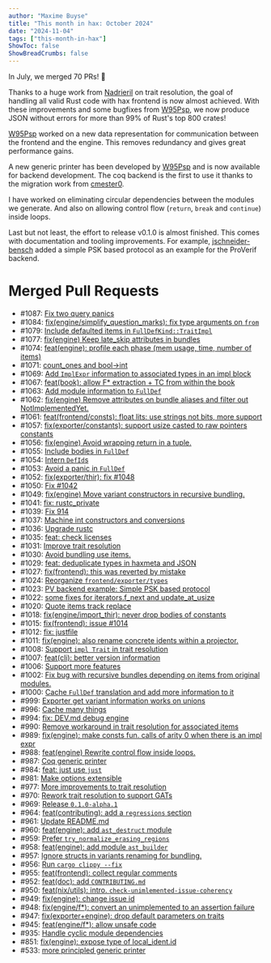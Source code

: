 ```yaml
---
author: "Maxime Buyse"
title: "This month in hax: October 2024"
date: "2024-11-04"
tags: ["this-month-in-hax"]
ShowToc: false
ShowBreadCrumbs: false
---
```


In July, we merged 70 PRs! 🎉

Thanks to a huge work from [Nadrieril](https://github.com/Nadrieril) on trait resolution, the goal of handling all valid Rust code with hax frontend is now almost achieved. With these improvements and some bugfixes from [W95Psp](https://github.com/W95Psp), we now produce JSON without errors for more than 99% of Rust's top 800 crates!

[W95Psp](https://github.com/W95Psp) worked on a new data representation for communication between the frontend and the engine. This removes redundancy and gives great performance gains. 

A new generic printer has been developed by [W95Psp](https://github.com/W95Psp) and is now available for backend development. The coq backend is the first to use it thanks to the migration work from [cmester0](https://github.com/cmester0).

I have worked on eliminating circular dependencies between the modules we generate. And also on allowing control flow (`return`, `break` and `continue`) inside loops.

Last but not least, the effort to release v0.1.0 is almost finished. This comes with documentation and tooling improvements. For example, [jschneider-bensch](https://github.com/jschneider-bensch) added a simple PSK based protocol as an example for the ProVerif backend.

# Merged Pull Requests
* #1087: [Fix two query panics](https://github.com/hacspec/hax/pull/1087)
* #1084: [fix(engine/simplify_question_marks): fix type arguments on `from`](https://github.com/hacspec/hax/pull/1084)
* #1079: [Include defaulted items in `FullDefKind::TraitImpl`](https://github.com/hacspec/hax/pull/1079)
* #1077: [fix(engine) Keep late_skip attributes in bundles](https://github.com/hacspec/hax/pull/1077)
* #1074: [feat(engine): profile each phase (mem usage, time, number of items)](https://github.com/hacspec/hax/pull/1074)
* #1071: [count_ones and bool->int](https://github.com/hacspec/hax/pull/1071)
* #1069: [Add `ImplExpr` information to associated types in an impl block](https://github.com/hacspec/hax/pull/1069)
* #1067: [feat(book): allow F* extraction + TC from within the book](https://github.com/hacspec/hax/pull/1067)
* #1063: [Add module information to `FullDef`](https://github.com/hacspec/hax/pull/1063)
* #1062: [fix(engine) Remove attributes on bundle aliases and filter out NotImplementedYet.](https://github.com/hacspec/hax/pull/1062)
* #1061: [feat(frontend/consts): float lits: use strings not bits, more support](https://github.com/hacspec/hax/pull/1061)
* #1057: [fix(exporter/constants): support usize casted to raw pointers constants](https://github.com/hacspec/hax/pull/1057)
* #1056: [fix(engine) Avoid wrapping return in a tuple.](https://github.com/hacspec/hax/pull/1056)
* #1055: [Include bodies in `FullDef`](https://github.com/hacspec/hax/pull/1055)
* #1054: [Intern `DefId`s](https://github.com/hacspec/hax/pull/1054)
* #1053: [Avoid a panic in `FullDef`](https://github.com/hacspec/hax/pull/1053)
* #1052: [fix(exporter/thir): fix #1048](https://github.com/hacspec/hax/pull/1052)
* #1050: [Fix #1042](https://github.com/hacspec/hax/pull/1050)
* #1049: [fix(engine) Move variant constructors in recursive bundling.](https://github.com/hacspec/hax/pull/1049)
* #1041: [fix: rustc_private](https://github.com/hacspec/hax/pull/1041)
* #1039: [Fix 914](https://github.com/hacspec/hax/pull/1039)
* #1037: [Machine int constructors and conversions](https://github.com/hacspec/hax/pull/1037)
* #1036: [Upgrade rustc](https://github.com/hacspec/hax/pull/1036)
* #1035: [feat: check licenses](https://github.com/hacspec/hax/pull/1035)
* #1031: [Improve trait resolution](https://github.com/hacspec/hax/pull/1031)
* #1030: [Avoid bundling use items.](https://github.com/hacspec/hax/pull/1030)
* #1029: [feat: deduplicate types in haxmeta and JSON](https://github.com/hacspec/hax/pull/1029)
* #1027: [fix(frontend): this was reverted by mistake](https://github.com/hacspec/hax/pull/1027)
* #1024: [Reorganize `frontend/exporter/types`](https://github.com/hacspec/hax/pull/1024)
* #1023: [PV backend example: Simple PSK based protocol](https://github.com/hacspec/hax/pull/1023)
* #1022: [some fixes for iterators.f_next and update_at_usize](https://github.com/hacspec/hax/pull/1022)
* #1020: [Quote items track replace](https://github.com/hacspec/hax/pull/1020)
* #1018: [fix(engine/import_thir): never drop bodies of constants](https://github.com/hacspec/hax/pull/1018)
* #1015: [fix(frontend): issue #1014](https://github.com/hacspec/hax/pull/1015)
* #1012: [fix: justfile](https://github.com/hacspec/hax/pull/1012)
* #1011: [fix(engine): also rename concrete idents within a projector.](https://github.com/hacspec/hax/pull/1011)
* #1008: [Support `impl Trait` in trait resolution](https://github.com/hacspec/hax/pull/1008)
* #1007: [feat(cli): better version information](https://github.com/hacspec/hax/pull/1007)
* #1006: [Support more features](https://github.com/hacspec/hax/pull/1006)
* #1002: [Fix bug with recursive bundles depending on items from original modules.](https://github.com/hacspec/hax/pull/1002)
* #1000: [Cache `FullDef` translation and add more information to it](https://github.com/hacspec/hax/pull/1000)
* #999: [Exporter get variant information works on unions](https://github.com/hacspec/hax/pull/999)
* #996: [Cache many things](https://github.com/hacspec/hax/pull/996)
* #994: [fix: DEV.md debug engine](https://github.com/hacspec/hax/pull/994)
* #990: [Remove workaround in trait resolution for associated items](https://github.com/hacspec/hax/pull/990)
* #989: [fix(engine): make consts fun. calls of arity 0 when there is an impl expr](https://github.com/hacspec/hax/pull/989)
* #988: [feat(engine) Rewrite control flow inside loops.](https://github.com/hacspec/hax/pull/988)
* #987: [Coq generic printer](https://github.com/hacspec/hax/pull/987)
* #984: [feat: just use `just`](https://github.com/hacspec/hax/pull/984)
* #981: [Make options extensible](https://github.com/hacspec/hax/pull/981)
* #977: [More improvements to trait resolution](https://github.com/hacspec/hax/pull/977)
* #970: [Rework trait resolution to support GATs](https://github.com/hacspec/hax/pull/970)
* #969: [Release `0.1.0-alpha.1`](https://github.com/hacspec/hax/pull/969)
* #964: [feat(contributing): add a `regressions` section](https://github.com/hacspec/hax/pull/964)
* #961: [Update README.md](https://github.com/hacspec/hax/pull/961)
* #960: [feat(engine): add `ast_destruct` module](https://github.com/hacspec/hax/pull/960)
* #959: [Prefer `try_normalize_erasing_regions`](https://github.com/hacspec/hax/pull/959)
* #958: [feat(engine): add module `ast_builder`](https://github.com/hacspec/hax/pull/958)
* #957: [Ignore structs in variants renaming for bundling.](https://github.com/hacspec/hax/pull/957)
* #956: [Run `cargo clippy --fix`](https://github.com/hacspec/hax/pull/956)
* #955: [feat(frontend): collect regular comments](https://github.com/hacspec/hax/pull/955)
* #952: [feat(doc): add `CONTRIBUTING.md`](https://github.com/hacspec/hax/pull/952)
* #950: [feat(nix/utils): intro. `check-unimlemented-issue-coherency`](https://github.com/hacspec/hax/pull/950)
* #949: [fix(engine): change issue id](https://github.com/hacspec/hax/pull/949)
* #948: [fix(engine/f*): convert an unimplemented to an assertion failure](https://github.com/hacspec/hax/pull/948)
* #947: [fix(exporter+engine): drop default parameters on traits](https://github.com/hacspec/hax/pull/947)
* #945: [feat(engine/f*): allow unsafe code](https://github.com/hacspec/hax/pull/945)
* #935: [Handle cyclic module dependencies](https://github.com/hacspec/hax/pull/935)
* #851: [fix(engine): expose type of local_ident.id](https://github.com/hacspec/hax/pull/851)
* #533: [more principled generic printer](https://github.com/hacspec/hax/pull/533)

